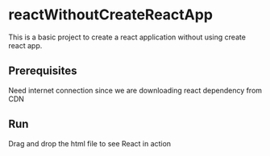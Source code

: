 # reactWithoutCreateReactApp


This is a basic project to create a react application without using create react app.

## Prerequisites

Need internet connection since we are downloading react dependency from CDN

## Run

Drag and drop the html file to see React in action
